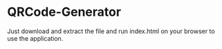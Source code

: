 # QRCode-Generator
Just download and extract the file and run index.html on your browser to use the application.
